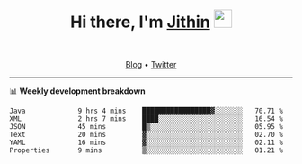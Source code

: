 <h1 align="center">Hi there, I'm <a href="https://jithset.github.io/" target="_blank">Jithin</a> <img
src="https://github.com/blackcater/blackcater/raw/main/images/Hi.gif" height="32" /></h1>

<br />

<p align="center">
  <a href="https://jithset.github.io">Blog</a> •
  <a href="https://twitter.com/jithset">Twitter</a>
</p>

---

📊 **Weekly development breakdown**

<!--START_SECTION:waka-->

```text
Java             9 hrs 4 mins    █████████████████▓░░░░░░░   70.71 %
XML              2 hrs 7 mins    ████░░░░░░░░░░░░░░░░░░░░░   16.54 %
JSON             45 mins         █▒░░░░░░░░░░░░░░░░░░░░░░░   05.95 %
Text             20 mins         ▓░░░░░░░░░░░░░░░░░░░░░░░░   02.70 %
YAML             16 mins         ▓░░░░░░░░░░░░░░░░░░░░░░░░   02.11 %
Properties       9 mins          ▒░░░░░░░░░░░░░░░░░░░░░░░░   01.21 %
```

<!--END_SECTION:waka-->

